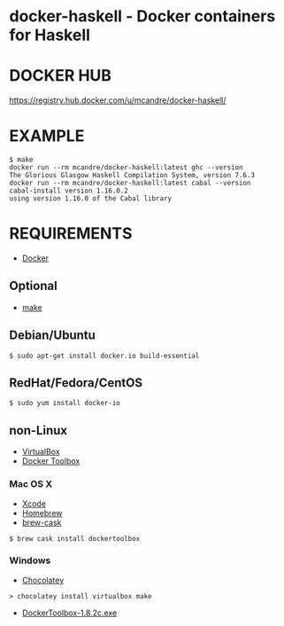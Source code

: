 # docker-haskell - Docker containers for Haskell

# DOCKER HUB

https://registry.hub.docker.com/u/mcandre/docker-haskell/

# EXAMPLE

```
$ make
docker run --rm mcandre/docker-haskell:latest ghc --version
The Glorious Glasgow Haskell Compilation System, version 7.6.3
docker run --rm mcandre/docker-haskell:latest cabal --version
cabal-install version 1.16.0.2
using version 1.16.0 of the Cabal library
```

# REQUIREMENTS

* [Docker](https://www.docker.com/)

## Optional

* [make](http://www.gnu.org/software/make/)

## Debian/Ubuntu

```
$ sudo apt-get install docker.io build-essential
```

## RedHat/Fedora/CentOS

```
$ sudo yum install docker-io
```

## non-Linux

* [VirtualBox](https://www.virtualbox.org/)
* [Docker Toolbox](https://www.docker.com/toolbox)

### Mac OS X

* [Xcode](http://itunes.apple.com/us/app/xcode/id497799835?ls=1&mt=12)
* [Homebrew](http://brew.sh/)
* [brew-cask](http://caskroom.io/)

```
$ brew cask install dockertoolbox
```

### Windows

* [Chocolatey](https://chocolatey.org/)

```
> chocolatey install virtualbox make
```

* [DockerToolbox-1.8.2c.exe](https://github.com/docker/toolbox/releases/download/v1.8.2c/DockerToolbox-1.8.2c.exe)
